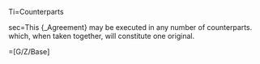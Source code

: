 Ti=Counterparts

sec=This {_Agreement} may be executed in any number of counterparts. which, when taken together, will constitute one original.

=[G/Z/Base]
